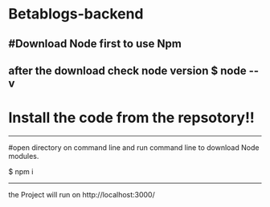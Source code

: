 # Betablogs-backend

#Download Node first to use Npm 
------------------------------------------------------------------------------------------------------
after the download check node version 
$ node --v
------------------------------------------------------------------------------------------------------
# Install the code from the repsotory!!
------------------------------------------------------------------------------------------------------

#open directory on command line and run command line to download Node modules.

$ npm i 

------------------------------------------------------------------------------------------------------

the Project will run on http://localhost:3000/
